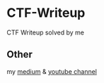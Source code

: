 # CTF-Writeup
CTF Writeup solved by me

## Other
my [medium](https://banua.medium.com) & [youtube channel](https://www.youtube.com/channel/UCSKq014s77C1Q6bIQX3hH5Q)
